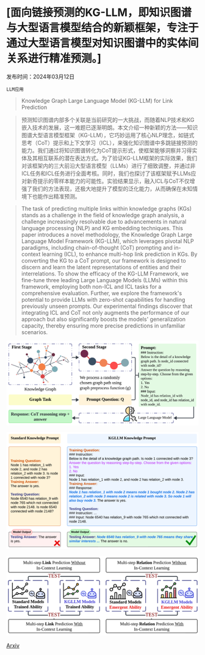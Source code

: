 # [面向链接预测的KG-LLM，即知识图谱与大型语言模型结合的新颖框架，专注于通过大型语言模型对知识图谱中的实体间关系进行精准预测。]

发布时间：2024年03月12日

`LLM应用`

> Knowledge Graph Large Language Model (KG-LLM) for Link Prediction

> 预测知识图谱内部多个关联是当前研究的一大挑战，而随着NLP技术和KG嵌入技术的发展，这一难题已逐渐明朗。本文介绍一种新颖的方法——知识图谱大型语言模型框架（KG-LLM），它巧妙运用了核心NLP理念，如链式思考（CoT）提示和上下文学习（ICL），来强化知识图谱中多跳链接预测的能力。我们通过将知识图谱转化为CoT提示形式，使框架能够洞察并习得实体及其相互联系的潜在表达方式。为了验证KG-LLM框架的实际效果，我们对该框架内的三大前沿大型语言模型（LLMs）进行了细致调整，并通过非ICL任务和ICL任务进行全面考核。同时，我们也探讨了该框架赋予LLMs应对新奇提示的零样本能力的可能性。实验结果显示，融入ICL与CoT不仅增强了我们的方法表现，还极大地提升了模型的泛化能力，从而确保在未知情境下也能作出精准预测。

> The task of predicting multiple links within knowledge graphs (KGs) stands as a challenge in the field of knowledge graph analysis, a challenge increasingly resolvable due to advancements in natural language processing (NLP) and KG embedding techniques. This paper introduces a novel methodology, the Knowledge Graph Large Language Model Framework (KG-LLM), which leverages pivotal NLP paradigms, including chain-of-thought (CoT) prompting and in-context learning (ICL), to enhance multi-hop link prediction in KGs. By converting the KG to a CoT prompt, our framework is designed to discern and learn the latent representations of entities and their interrelations. To show the efficacy of the KG-LLM Framework, we fine-tune three leading Large Language Models (LLMs) within this framework, employing both non-ICL and ICL tasks for a comprehensive evaluation. Further, we explore the framework's potential to provide LLMs with zero-shot capabilities for handling previously unseen prompts. Our experimental findings discover that integrating ICL and CoT not only augments the performance of our approach but also significantly boosts the models' generalization capacity, thereby ensuring more precise predictions in unfamiliar scenarios.

![面向链接预测的KG-LLM，即知识图谱与大型语言模型结合的新颖框架，专注于通过大型语言模型对知识图谱中的实体间关系进行精准预测。](../../../paper_images/2403.07311/x1.png)

![面向链接预测的KG-LLM，即知识图谱与大型语言模型结合的新颖框架，专注于通过大型语言模型对知识图谱中的实体间关系进行精准预测。](../../../paper_images/2403.07311/x2.png)

![面向链接预测的KG-LLM，即知识图谱与大型语言模型结合的新颖框架，专注于通过大型语言模型对知识图谱中的实体间关系进行精准预测。](../../../paper_images/2403.07311/x3.png)

[Arxiv](https://arxiv.org/abs/2403.07311)